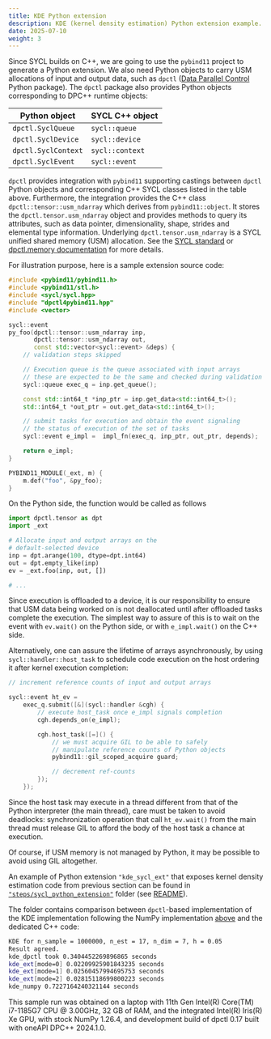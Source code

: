 ```yaml
---
title: KDE Python extension
description: KDE (kernel density estimation) Python extension example.
date: 2025-07-10
weight: 3
---
```


Since SYCL builds on C++, we are going to use the `pybind11` project to generate a Python extension.
We also need Python objects to carry USM allocations of input and output data, such as `dpctl` ([Data Parallel Control](https://github.com/IntelPython/dpctl.git) Python package). The `dpctl` package also provides Python objects corresponding to DPC++ runtime objects:

| Python object         | SYCL C++ object   |
| --------------------- | ----------------- |
| ``dpctl.SyclQueue``   | ``sycl::queue``   |
| ``dpctl.SyclDevice``  | ``sycl::device``  |
| ``dpctl.SyclContext`` | ``sycl::context`` |
| ``dpctl.SyclEvent``   | ``sycl::event``   |

`dpctl` provides integration with `pybind11` supporting castings between `dpctl` Python objects and corresponding C++ SYCL classes listed in the table above. Furthermore, the integration provides the C++ class ``dpctl::tensor::usm_ndarray`` which derives from ``pybind11::object``.
It stores the `dpctl.tensor.usm_ndarray` object and provides methods to query its attributes, such as data pointer, dimensionality, shape, strides
and elemental type information. Underlying `dpctl.tensor.usm_ndarray` is a SYCL unified shared memory (USM) allocation. See the [SYCL standard](https://registry.khronos.org/SYCL/specs/sycl-2020/html/sycl-2020.html#sec:usm) or [dpctl.memory documentation](https://intelpython.github.io/dpctl/latest/api_reference/dpctl/memory.html#dpctl-memory-pyapi) for more details.

For illustration purpose, here is a sample extension source code:

```cpp
#include <pybind11/pybind11.h>
#include <pybind11/stl.h>
#include <sycl/sycl.hpp>
#include "dpctl4pybind11.hpp"
#include <vector>

sycl::event
py_foo(dpctl::tensor::usm_ndarray inp,
       dpctl::tensor::usm_ndarray out,
       const std::vector<sycl::event> &deps) {
    // validation steps skipped

    // Execution queue is the queue associated with input arrays
    // these are expected to be the same and checked during validation
    sycl::queue exec_q = inp.get_queue();

    const std::int64_t *inp_ptr = inp.get_data<std::int64_t>();
    std::int64_t *out_ptr = out.get_data<std::int64_t>();

    // submit tasks for execution and obtain the event signaling
    // the status of execution of the set of tasks
    sycl::event e_impl =  impl_fn(exec_q, inp_ptr, out_ptr, depends);

    return e_impl;
}

PYBIND11_MODULE(_ext, m) {
    m.def("foo", &py_foo);
}
```

On the Python side, the function would be called as follows

```python
import dpctl.tensor as dpt
import _ext

# Allocate input and output arrays on the
# default-selected device
inp = dpt.arange(100, dtype=dpt.int64)
out = dpt.empty_like(inp)
ev = _ext.foo(inp, out, [])

# ...
```

Since execution is offloaded to a device, it is our responsibility to ensure that USM data being worked on
is not deallocated until after offloaded tasks complete the execution. The simplest way to assure of this is
to wait on the event with `ev.wait()` on the Python side, or with `e_impl.wait()` on the C++ side.

Alternatively, one can assure the lifetime of arrays asynchronously, by using `sycl::handler::host_task` to
schedule code execution on the host ordering it after kernel execution completion:

```cpp
// increment reference counts of input and output arrays

sycl::event ht_ev =
    exec_q.submit([&](sycl::handler &cgh) {
        // execute host_task once e_impl signals completion
        cgh.depends_on(e_impl);

        cgh.host_task([=]() {
            // we must acquire GIL to be able to safely
            // manipulate reference counts of Python objects
            pybind11::gil_scoped_acquire guard;

            // decrement ref-counts
        });
    });
```

Since the host task may execute in a thread different from that of the Python interpreter (the main thread), care must be taken
to avoid deadlocks: synchronization operation that call `ht_ev.wait()` from the main thread must release GIL to afford the body
of the host task a chance at execution.

Of course, if USM memory is not managed by Python, it may be possible to avoid using GIL altogether.

An example of Python extension `"kde_sycl_ext"` that exposes kernel density estimation code from previous
section can be found in [`"steps/sycl_python_extension"`](https://github.com/IntelPython/example-portable-data-parallel-extensions/tree/main/steps/sycl_python_extension) folder (see [README](https://github.com/IntelPython/example-portable-data-parallel-extensions/blob/main/steps/sycl_python_extension/README.md)).

The folder contains comparison between `dpctl`-based implementation of the KDE implementation following the NumPy
implementation [above](#kde_numpy) and the dedicated C++ code:

```bash
KDE for n_sample = 1000000, n_est = 17, n_dim = 7, h = 0.05
Result agreed.
kde_dpctl took 0.3404452269896865 seconds
kde_ext[mode=0] 0.02209925901843235 seconds
kde_ext[mode=1] 0.02560457994695753 seconds
kde_ext[mode=2] 0.02815118699800223 seconds
kde_numpy 0.7227164240321144 seconds
```

This sample run was obtained on a laptop with 11th Gen Intel(R) Core(TM) i7-1185G7 CPU @ 3.00GHz, 32 GB of RAM, and the integrated Intel(R) Iris(R) Xe GPU, with stock NumPy 1.26.4, and development build of dpctl 0.17 built with oneAPI DPC++ 2024.1.0.
